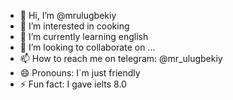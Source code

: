 - 👋 Hi, I’m @mrulugbekiy
- 👀 I’m interested in cooking
- 🌱 I’m currently learning english
- 💞️ I’m looking to collaborate on ...
- 📫 How to reach me on telegram: @mr_ulugbekiy
- 😄 Pronouns: I`m just friendly 
- ⚡ Fun fact: I gave ielts 8.0

<!---
mrulugbekiy/mrulugbekiy is a ✨ special ✨ repository because its `README.md` (this file) appears on your GitHub profile.
You can click the Preview link to take a look at your changes.
--->

